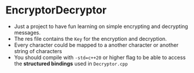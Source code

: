 # EncryptorDecryptor

- Just a project to have fun learning on simple encrypting and decrypting messages.
- The res file contains the `Key` for the encryption and decryption.
- Every character could be mapped to a another character or another string of characters
- You should compile with `-std=c++20` or higher flag to be able to access the **structured bindings** used in `Decryptor.cpp`